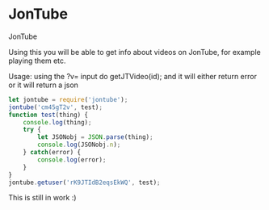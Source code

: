 # JonTube
JonTube

Using this you will be able to get info about videos on JonTube, for example playing them etc.

Usage:
using the ?v= input do
getJTVideo(id);
and it will either return error or it will return a json
```javascript
let jontube = require('jontube');
jontube('cm45gT2v', test);
function test(thing) {
	console.log(thing);
	try {
		let JSONobj = JSON.parse(thing);
		console.log(JSONobj.n);
	} catch(error) {
		console.log(error);
	}
}
jontube.getuser('rK9JTIdB2eqsEkWQ', test);
```

This is still in work :)
